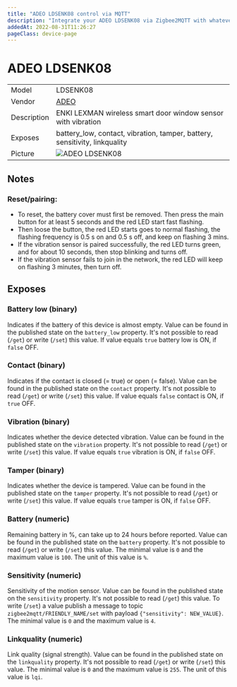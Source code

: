 ```yaml
---
title: "ADEO LDSENK08 control via MQTT"
description: "Integrate your ADEO LDSENK08 via Zigbee2MQTT with whatever smart home infrastructure you are using without the vendor's bridge or gateway."
addedAt: 2022-08-31T11:26:27
pageClass: device-page
---
```


<!-- !!!! -->
<!-- ATTENTION: This file is auto-generated through docgen! -->
<!-- You can only edit the "Notes"-Section between the two comment lines "Notes BEGIN" and "Notes END". -->
<!-- Do not use h1 or h2 heading within "## Notes"-Section. -->
<!-- !!!! -->

# ADEO LDSENK08

|     |     |
|-----|-----|
| Model | LDSENK08  |
| Vendor  | [ADEO](/supported-devices/#v=ADEO)  |
| Description | ENKI LEXMAN wireless smart door window sensor with vibration |
| Exposes | battery_low, contact, vibration, tamper, battery, sensitivity, linkquality |
| Picture | ![ADEO LDSENK08](https://www.zigbee2mqtt.io/images/devices/LDSENK08.jpg) |


<!-- Notes BEGIN: You can edit here. Add "## Notes" headline if not already present. -->
## Notes
### Reset/pairing:
- To reset, the battery cover must first be removed.
Then press the main button for at least 5 seconds and the red LED start fast flashing.
- Then loose the button, the red LED starts goes to normal flashing, the flashing frequency is 0.5 s on and 0.5 s off, and keep on flashing 3 mins.
- If the vibration sensor is paired successfully, the red LED turns green, and for about 10 seconds, then stop blinking and turns off.
- If the vibration sensor fails to join in the network, the red LED will keep on flashing 3 minutes, then turn off.
<!-- Notes END: Do not edit below this line -->




## Exposes

### Battery low (binary)
Indicates if the battery of this device is almost empty.
Value can be found in the published state on the `battery_low` property.
It's not possible to read (`/get`) or write (`/set`) this value.
If value equals `true` battery low is ON, if `false` OFF.

### Contact (binary)
Indicates if the contact is closed (= true) or open (= false).
Value can be found in the published state on the `contact` property.
It's not possible to read (`/get`) or write (`/set`) this value.
If value equals `false` contact is ON, if `true` OFF.

### Vibration (binary)
Indicates whether the device detected vibration.
Value can be found in the published state on the `vibration` property.
It's not possible to read (`/get`) or write (`/set`) this value.
If value equals `true` vibration is ON, if `false` OFF.

### Tamper (binary)
Indicates whether the device is tampered.
Value can be found in the published state on the `tamper` property.
It's not possible to read (`/get`) or write (`/set`) this value.
If value equals `true` tamper is ON, if `false` OFF.

### Battery (numeric)
Remaining battery in %, can take up to 24 hours before reported.
Value can be found in the published state on the `battery` property.
It's not possible to read (`/get`) or write (`/set`) this value.
The minimal value is `0` and the maximum value is `100`.
The unit of this value is `%`.

### Sensitivity (numeric)
Sensitivity of the motion sensor.
Value can be found in the published state on the `sensitivity` property.
It's not possible to read (`/get`) this value.
To write (`/set`) a value publish a message to topic `zigbee2mqtt/FRIENDLY_NAME/set` with payload `{"sensitivity": NEW_VALUE}`.
The minimal value is `0` and the maximum value is `4`.

### Linkquality (numeric)
Link quality (signal strength).
Value can be found in the published state on the `linkquality` property.
It's not possible to read (`/get`) or write (`/set`) this value.
The minimal value is `0` and the maximum value is `255`.
The unit of this value is `lqi`.

